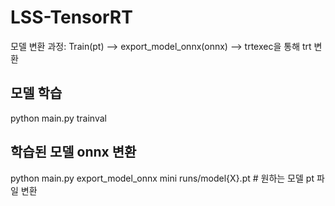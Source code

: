 # LSS-TensorRT
모델 변환 과정: Train(pt) --> export_model_onnx(onnx) --> trtexec을 통해 trt 변환

## 모델 학습
python main.py trainval 

## 학습된 모델 onnx 변환
python main.py export_model_onnx mini runs/model{X}.pt # 원하는 모델 pt 파일 변환